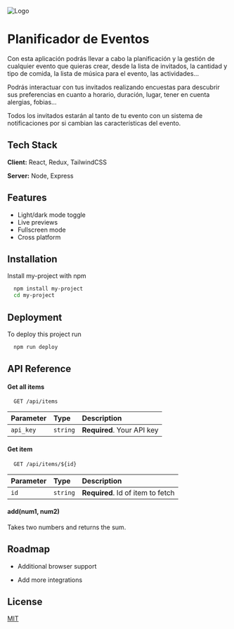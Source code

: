 
![Logo](https://dev-to-uploads.s3.amazonaws.com/uploads/articles/th5xamgrr6se0x5ro4g6.png)


# Planificador de Eventos

Con esta aplicación podrás llevar a cabo la planificación y la gestión de cualquier evento que quieras crear, desde la lista de invitados, la cantidad y tipo de comida, la lista de música para el evento, las actividades...

Podrás interactuar con tus invitados realizando encuestas para descubrir sus preferencias en cuanto a horario, duración, lugar, tener en cuenta alergias, fobias...

Todos los invitados estarán al tanto de tu evento con un sistema de notificaciones por si cambian las características del evento.


## Tech Stack

**Client:** React, Redux, TailwindCSS

**Server:** Node, Express


## Features

- Light/dark mode toggle
- Live previews
- Fullscreen mode
- Cross platform


## Installation

Install my-project with npm

```bash
  npm install my-project
  cd my-project
```
    
## Deployment

To deploy this project run

```bash
  npm run deploy
```


## API Reference

#### Get all items

```http
  GET /api/items
```

| Parameter | Type     | Description                |
| :-------- | :------- | :------------------------- |
| `api_key` | `string` | **Required**. Your API key |

#### Get item

```http
  GET /api/items/${id}
```

| Parameter | Type     | Description                       |
| :-------- | :------- | :-------------------------------- |
| `id`      | `string` | **Required**. Id of item to fetch |

#### add(num1, num2)

Takes two numbers and returns the sum.


## Roadmap

- Additional browser support

- Add more integrations


## License

[MIT](https://choosealicense.com/licenses/mit/)


